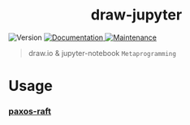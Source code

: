 <h1 align="center">draw-jupyter </h1>
<p>
  <img alt="Version" src="https://img.shields.io/badge/version-1.0.0-blue.svg?cacheSeconds=2592000" />
  <a href="https://github.com/prateekrastogi/paxos-raft/tree/master/packages/draw-juypter#readme" target="_blank">
    <img alt="Documentation" src="https://img.shields.io/badge/documentation-yes-brightgreen.svg" />
  </a>
  <a href="https://github.com/prateekrastogi/paxos-raft/graphs/commit-activity" target="_blank">
    <img alt="Maintenance" src="https://img.shields.io/badge/Maintained%3F-yes-green.svg" />
  </a>
</p>

> draw.io & jupyter-notebook `Metaprogramming`

# Usage

### [paxos-raft](https://github.com/prateekrastogi/paxos-raft#readme)
